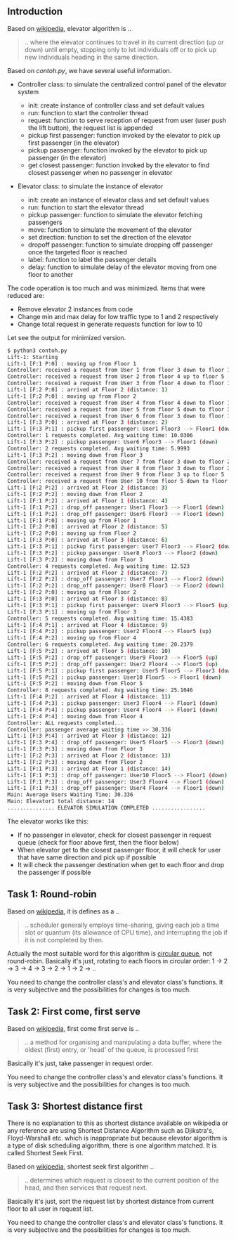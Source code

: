 ## Introduction

Based on [wikipedia](https://en.wikipedia.org/wiki/Elevator_algorithm), elevator algorithm is ..

> .. where the elevator continues to travel in its current direction (up or down) until empty, stopping only to let individuals off or to pick up new individuals heading in the same direction. 

Based on _contoh.py_, we have several useful information.

* Controller class: to simulate the centralized control panel of the elevator system
  * init: create instance of controller class and set default values
  * run: function to start the controller thread
  * request: function to serve reception of request from user (user push the lift button), the request list is appended
  * pickup first passenger: function invoked by the elevator to pick up first passenger (in the elevator)
  * pickup passenger: function invoked by the elevator to pick up passenger (in the elevator)
  * get closest passenger: function invoked by the elevator to find closest passenger when no passenger in elevator

* Elevator class: to simulate the instance of elevator
  * init: create an instance of elevator class and set default values
  * run: function to start the elevator thread
  * pickup passenger: function to simulate the elevator fetching passengers
  * move: function to simulate the movement of the elevator
  * set direction: function to set the direction of the elevator
  * dropoff passenger: function to simulate dropping off passenger once the targeted floor is reached
  * label: function to label the passenger details
  * delay: function to simulate delay of the elevator moving from one floor to another

The code operation is too much and was minimized. Items that were reduced are:

* Remove elevator 2 instances from code
* Change min and max delay for low traffic type to 1 and 2 respectively
* Change total request in generate requests function for low to 10

Let see the output for minimized version.

```bash
$ python3 contoh.py 
Lift-1: Starting 
Lift-1 [F:1 P:0] : moving up from Floor 1
Controller: received a request from User 1 from floor 3 down to floor 1
Controller: received a request from User 2 from floor 4 up to floor 5
Controller: received a request from User 3 from floor 4 down to floor 1
Lift-1 [F:2 P:0] : arrived at Floor 2 (distance: 1)
Lift-1 [F:2 P:0] : moving up from Floor 2
Controller: received a request from User 4 from floor 4 down to floor 1
Controller: received a request from User 5 from floor 5 down to floor 3
Controller: received a request from User 6 from floor 3 down to floor 1
Lift-1 [F:3 P:0] : arrived at Floor 3 (distance: 2)
Lift-1 [F:3 P:1] : pickup first passenger: User1 Floor3 --> Floor1 (down)
Controller: 1 requests completed. Avg waiting time: 10.0306
Lift-1 [F:3 P:2] : pickup passenger: User6 Floor3 --> Floor1 (down)
Controller: 2 requests completed. Avg waiting time: 5.9993
Lift-1 [F:3 P:2] : moving down from Floor 3
Controller: received a request from User 7 from floor 3 down to floor 2
Controller: received a request from User 8 from floor 3 down to floor 2
Controller: received a request from User 9 from floor 3 up to floor 5
Controller: received a request from User 10 from floor 5 down to floor 1
Lift-1 [F:2 P:2] : arrived at Floor 2 (distance: 3)
Lift-1 [F:2 P:2] : moving down from Floor 2
Lift-1 [F:1 P:2] : arrived at Floor 1 (distance: 4)
Lift-1 [F:1 P:2] : drop_off passenger: User1 Floor3 --> Floor1 (down)
Lift-1 [F:1 P:2] : drop_off passenger: User6 Floor3 --> Floor1 (down)
Lift-1 [F:1 P:0] : moving up from Floor 1
Lift-1 [F:2 P:0] : arrived at Floor 2 (distance: 5)
Lift-1 [F:2 P:0] : moving up from Floor 2
Lift-1 [F:3 P:0] : arrived at Floor 3 (distance: 6)
Lift-1 [F:3 P:1] : pickup first passenger: User7 Floor3 --> Floor2 (down)
Lift-1 [F:3 P:2] : pickup passenger: User8 Floor3 --> Floor2 (down)
Lift-1 [F:3 P:2] : moving down from Floor 3
Controller: 4 requests completed. Avg waiting time: 12.523
Lift-1 [F:2 P:2] : arrived at Floor 2 (distance: 7)
Lift-1 [F:2 P:2] : drop_off passenger: User7 Floor3 --> Floor2 (down)
Lift-1 [F:2 P:2] : drop_off passenger: User8 Floor3 --> Floor2 (down)
Lift-1 [F:2 P:0] : moving up from Floor 2
Lift-1 [F:3 P:0] : arrived at Floor 3 (distance: 8)
Lift-1 [F:3 P:1] : pickup first passenger: User9 Floor3 --> Floor5 (up)
Lift-1 [F:3 P:1] : moving up from Floor 3
Controller: 5 requests completed. Avg waiting time: 15.4383
Lift-1 [F:4 P:1] : arrived at Floor 4 (distance: 9)
Lift-1 [F:4 P:2] : pickup passenger: User2 Floor4 --> Floor5 (up)
Lift-1 [F:4 P:2] : moving up from Floor 4
Controller: 6 requests completed. Avg waiting time: 20.2379
Lift-1 [F:5 P:2] : arrived at Floor 5 (distance: 10)
Lift-1 [F:5 P:2] : drop_off passenger: User9 Floor3 --> Floor5 (up)
Lift-1 [F:5 P:2] : drop_off passenger: User2 Floor4 --> Floor5 (up)
Lift-1 [F:5 P:1] : pickup first passenger: User5 Floor5 --> Floor3 (down)
Lift-1 [F:5 P:2] : pickup passenger: User10 Floor5 --> Floor1 (down)
Lift-1 [F:5 P:2] : moving down from Floor 5
Controller: 8 requests completed. Avg waiting time: 25.1046
Lift-1 [F:4 P:2] : arrived at Floor 4 (distance: 11)
Lift-1 [F:4 P:3] : pickup passenger: User3 Floor4 --> Floor1 (down)
Lift-1 [F:4 P:4] : pickup passenger: User4 Floor4 --> Floor1 (down)
Lift-1 [F:4 P:4] : moving down from Floor 4
Controller: ALL requests completed...
Controller: passenger average waiting time >> 30.336
Lift-1 [F:3 P:4] : arrived at Floor 3 (distance: 12)
Lift-1 [F:3 P:4] : drop_off passenger: User5 Floor5 --> Floor3 (down)
Lift-1 [F:3 P:3] : moving down from Floor 3
Lift-1 [F:2 P:3] : arrived at Floor 2 (distance: 13)
Lift-1 [F:2 P:3] : moving down from Floor 2
Lift-1 [F:1 P:3] : arrived at Floor 1 (distance: 14)
Lift-1 [F:1 P:3] : drop_off passenger: User10 Floor5 --> Floor1 (down)
Lift-1 [F:1 P:3] : drop_off passenger: User3 Floor4 --> Floor1 (down)
Lift-1 [F:1 P:3] : drop_off passenger: User4 Floor4 --> Floor1 (down)
Main: Average Users Waiting Time: 30.336
Main: Elevator1 total distance: 14
............... ELEVATOR SIMULATION COMPLETED .................
```

The elevator works like this:

* If no passenger in elevator, check for closest passenger in request queue (check for floor above first, then the floor below)
* When elevator get to the closest passenger floor, it will check for user that have same direction and pick up if possible
* It will check the passenger destination when get to each floor and drop the passenger if possible

## Task 1: Round-robin

Based on [wikipedia](https://en.wikipedia.org/wiki/Round-robin_scheduling), it is defines as a ..

> .. scheduler generally employs time-sharing, giving each job a time slot or quantum (its allowance of CPU time), and interrupting the job if it is not completed by then.

Actually the most suitable word for this algorithm is [circular queue](https://en.wikipedia.org/wiki/Circular_buffer), not round-robin. Basically it's just, rotating to each floors in circular order: 1 -> 2 -> 3 -> 4 -> 3 -> 2 -> 1 -> 2 -> ..

You need to change the controller class's and elevator class's functions. It is very subjective and the possibilities for changes is too much.

## Task 2: First come, first serve

Based on [wikipedia](https://en.wikipedia.org/wiki/FIFO_(computing_and_electronics)), first come first serve is ..

> .. a method for organising and manipulating a data buffer, where the oldest (first) entry, or 'head' of the queue, is processed first

Basically it's just, take passenger in request order.

You need to change the controller class's and elevator class's functions. It is very subjective and the possibilities for changes is too much.

## Task 3: Shortest distance first

There is no explanation to this as shortest distance available on wikipedia or any reference are using Shortest Distance Algorithm such as Djikstra's, Floyd-Warshall etc. which is inappropriate but because elevator algorithm is a type of disk scheduling algorithm, there is one algorithm matched. It is called Shortest Seek First.

Based on [wikipedia](https://en.wikipedia.org/wiki/Shortest_seek_first), shortest seek first algorithm ..
> .. determines which request is closest to the current position of the head, and then services that request next.

Basically it's just, sort the request list by shortest distance from current floor to all user in request list.

You need to change the controller class's and elevator class's functions. It is very subjective and the possibilities for changes is too much.
